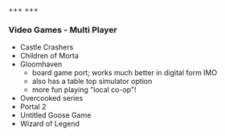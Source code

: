 +++
+++

### Video Games - Multi Player

- Castle Crashers
- Children of Morta
- Gloomhaven
    - board game port; works much better in digital form IMO
    - also has a table top simulator option
    - more fun playing "local co-op"!
- Overcooked series
- Portal 2
- Untitled Goose Game
- Wizard of Legend

